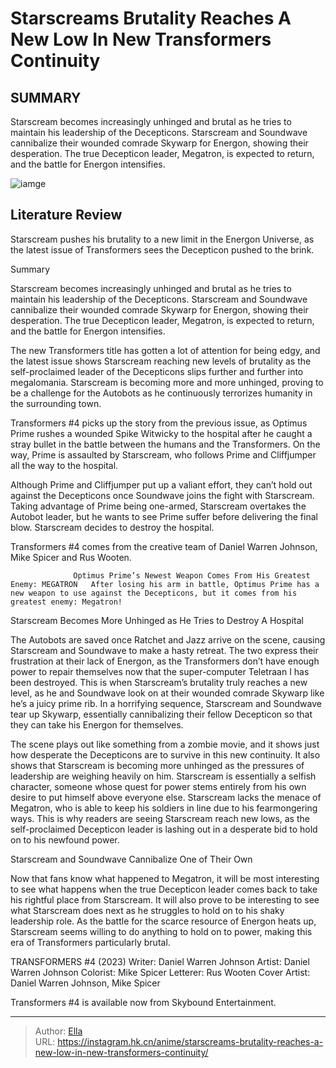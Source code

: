 # Starscreams Brutality Reaches A New Low In New Transformers Continuity


## SUMMARY 



  Starscream becomes increasingly unhinged and brutal as he tries to maintain his leadership of the Decepticons.   Starscream and Soundwave cannibalize their wounded comrade Skywarp for Energon, showing their desperation.   The true Decepticon leader, Megatron, is expected to return, and the battle for Energon intensifies.  

![iamge](https://static1.srcdn.com/wordpress/wp-content/uploads/2023/11/transformers-starscream-2.jpg)

## Literature Review

Starscream pushes his brutality to a new limit in the Energon Universe, as the latest issue of Transformers sees the Decepticon pushed to the brink.





Summary

  Starscream becomes increasingly unhinged and brutal as he tries to maintain his leadership of the Decepticons.   Starscream and Soundwave cannibalize their wounded comrade Skywarp for Energon, showing their desperation.   The true Decepticon leader, Megatron, is expected to return, and the battle for Energon intensifies.  







The new Transformers title has gotten a lot of attention for being edgy, and the latest issue shows Starscream reaching new levels of brutality as the self-proclaimed leader of the Decepticons slips further and further into megalomania. Starscream is becoming more and more unhinged, proving to be a challenge for the Autobots as he continuously terrorizes humanity in the surrounding town.

Transformers #4 picks up the story from the previous issue, as Optimus Prime rushes a wounded Spike Witwicky to the hospital after he caught a stray bullet in the battle between the humans and the Transformers. On the way, Prime is assaulted by Starscream, who follows Prime and Cliffjumper all the way to the hospital.

          

Although Prime and Cliffjumper put up a valiant effort, they can’t hold out against the Decepticons once Soundwave joins the fight with Starscream. Taking advantage of Prime being one-armed, Starscream overtakes the Autobot leader, but he wants to see Prime suffer before delivering the final blow. Starscream decides to destroy the hospital.






Transformers #4 comes from the creative team of Daniel Warren Johnson, Mike Spicer and Rus Wooten.




                  Optimus Prime’s Newest Weapon Comes From His Greatest Enemy: MEGATRON   After losing his arm in battle, Optimus Prime has a new weapon to use against the Decepticons, but it comes from his greatest enemy: Megatron!   


 Starscream Becomes More Unhinged as He Tries to Destroy A Hospital 
          

The Autobots are saved once Ratchet and Jazz arrive on the scene, causing Starscream and Soundwave to make a hasty retreat. The two express their frustration at their lack of Energon, as the Transformers don’t have enough power to repair themselves now that the super-computer Teletraan I has been destroyed. This is when Starscream’s brutality truly reaches a new level, as he and Soundwave look on at their wounded comrade Skywarp like he’s a juicy prime rib. In a horrifying sequence, Starscream and Soundwave tear up Skywarp, essentially cannibalizing their fellow Decepticon so that they can take his Energon for themselves.




The scene plays out like something from a zombie movie, and it shows just how desperate the Decepticons are to survive in this new continuity. It also shows that Starscream is becoming more unhinged as the pressures of leadership are weighing heavily on him. Starscream is essentially a selfish character, someone whose quest for power stems entirely from his own desire to put himself above everyone else. Starscream lacks the menace of Megatron, who is able to keep his soldiers in line due to his fearmongering ways. This is why readers are seeing Starscream reach new lows, as the self-proclaimed Decepticon leader is lashing out in a desperate bid to hold on to his newfound power.



 Starscream and Soundwave Cannibalize One of Their Own 
          

Now that fans know what happened to Megatron, it will be most interesting to see what happens when the true Decepticon leader comes back to take his rightful place from Starscream. It will also prove to be interesting to see what Starscream does next as he struggles to hold on to his shaky leadership role. As the battle for the scarce resource of Energon heats up, Starscream seems willing to do anything to hold on to power, making this era of Transformers particularly brutal.




 TRANSFORMERS #4 (2023)                  Writer: Daniel Warren Johnson   Artist: Daniel Warren Johnson   Colorist: Mike Spicer   Letterer: Rus Wooten   Cover Artist: Daniel Warren Johnson, Mike Spicer      



Transformers #4 is available now from Skybound Entertainment.



---

> Author: [Ella](https://instagram.hk.cn/)  
> URL: https://instagram.hk.cn/anime/starscreams-brutality-reaches-a-new-low-in-new-transformers-continuity/  

